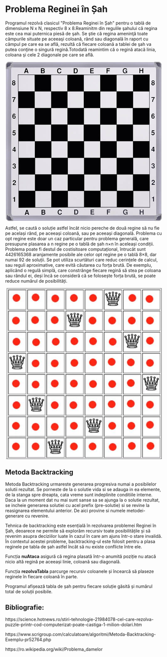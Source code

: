 <!DOCTYPE html>
<html>
<head>
    <style>
        .center {
            display: block;
            margin-left: auto;
            margin-right: auto;
        }
    </style>
</head>
<body>
<h1>Problema Reginei în Șah</h1>
<p>Programul rezolvă clasicul "Problema Reginei în Șah" pentru o tablă de dimensiune N x N, respectiv 8 x 8.Reaminitm din regulile şahului că regina este cea mai puternica piesă de şah. Se ştie că regina ameninţă toate câmpurile situate pe aceeaşi coloană, rând sau diagonală în raport cu câmpul pe care ea se află, rezultă că fiecare coloană a tablei de şah va putea conţine o singură regină.Totodată reamintim că o regină atacă linia, coloana şi cele 2 diagonale pe care se află.</p>
<center><img src="poze\tabla_sah.jpg"width="500"class="center"></center>
<p>Astfel, se caută o soluție astfel încât nicio pereche de două regine să nu fie pe același rând, pe aceeași coloană, sau pe aceeași diagonală. Problema cu opt regine este doar un caz particular pentru problema generală, care presupune plasarea a n regine pe o tablă de șah n×n în aceleași condiții.
Problema poate fi destul de costisitoare computațional, întrucât sunt 4426165368 aranjamente posibile ale celor opt regine pe o tablă 8×8, dar numai 92 de soluții. Se pot utiliza scurtături care reduc cerințele de calcul, sau reguli aproximative, care evită căutarea cu forța brută. De exemplu, aplicând o regulă simplă, care constrânge fiecare regină să stea pe coloana sau rândul ei, deși încă se consideră că se folosește forța brută, se poate reduce numărul de posibilități.</p>
<center><img src="poze\8regine.jpg" width="500"class="center"></center>
<h2>Metoda Backtracking</h2>
<p>Metoda Backtracking urmareste generarea progresiva numai a posibilelor solutii rezultat. Se porneste de la o solutie vida si se adauga in ea elemente, de la stanga spre dreapta, cata vreme sunt indeplinite conditiile interne. Daca la un moment dat nu mai sunt sanse sa se ajunga la o solutie rezultat, se incheie generarea solutiei cu acel prefix (pre-solutie) si se revine la reasignarea elementului anterior. De aici provine si numele metodei-generare cu revenire.</p>
<p>Tehnica de backtracking este esențială în rezolvarea problemei Reginei în Șah, deoarece ne permite să explorăm recursiv toate posibilitățile și să revenim asupra deciziilor luate în cazul în care am ajuns într-o stare invalidă. În contextul acestei probleme, backtracking-ul este folosit pentru a plasa reginele pe tabla de șah astfel încât să nu existe conflicte între ele.
<p>Funcția <b>nuAtaca</b> asigură că regina plasată într-o anumită poziție nu atacă nicio altă regină pe aceeași linie, coloană sau diagonală.</p>
<p>Funcția <b>rezolvaTabla</b> parcurge recursiv coloanele și încearcă să plaseze reginele în fiecare coloană în parte.</p>
<p>Programul afișează tabla de șah pentru fiecare soluție găsită și numărul total de soluții posibile.</p>
<h2>Bibliografie:</h2>
<p>https://science.hotnews.ro/stiri-tehnologie-21984078-cel-care-rezolva-puzzle-printr-cod-computerizat-poate-castiga-1-milion-dolari.htm</p>
<p>https://www.scrigroup.com/calculatoare/algoritmi/Metoda-Backtracking-Exemplu-pr52764.php</p>
<p>https://ro.wikipedia.org/wiki/Problema_damelor</p>
</body>
</html>